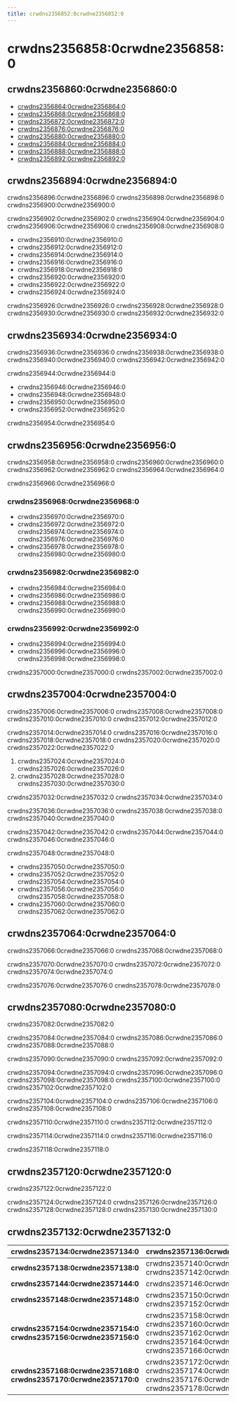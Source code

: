 ```yaml
---
title: crwdns2356852:0crwdne2356852:0
---
```


# crwdns2356858:0crwdne2356858:0

## crwdns2356860:0crwdne2356860:0

* [crwdns2356864:0crwdne2356864:0](crwdns2356862:0crwdne2356862:0)
* [crwdns2356868:0crwdne2356868:0](crwdns2356866:0crwdne2356866:0)
* [crwdns2356872:0crwdne2356872:0](crwdns2356870:0crwdne2356870:0)
* [crwdns2356876:0crwdne2356876:0](crwdns2356874:0crwdne2356874:0)
* [crwdns2356880:0crwdne2356880:0](crwdns2356878:0crwdne2356878:0)
* [crwdns2356884:0crwdne2356884:0](crwdns2356882:0crwdne2356882:0)
* [crwdns2356888:0crwdne2356888:0](crwdns2356886:0crwdne2356886:0)
* [crwdns2356892:0crwdne2356892:0](crwdns2356890:0crwdne2356890:0)

<a id="overview"></a>

## crwdns2356894:0crwdne2356894:0
crwdns2356896:0crwdne2356896:0 crwdns2356898:0crwdne2356898:0  crwdns2356900:0crwdne2356900:0

crwdns2356902:0crwdne2356902:0  crwdns2356904:0crwdne2356904:0  crwdns2356906:0crwdne2356906:0 crwdns2356908:0crwdne2356908:0

* crwdns2356910:0crwdne2356910:0
* crwdns2356912:0crwdne2356912:0
* crwdns2356914:0crwdne2356914:0
* crwdns2356916:0crwdne2356916:0
* crwdns2356918:0crwdne2356918:0
* crwdns2356920:0crwdne2356920:0
* crwdns2356922:0crwdne2356922:0
* crwdns2356924:0crwdne2356924:0

crwdns2356926:0crwdne2356926:0  crwdns2356928:0crwdne2356928:0  crwdns2356930:0crwdne2356930:0  crwdns2356932:0crwdne2356932:0

<a id="newcourses"></a>

## crwdns2356934:0crwdne2356934:0
crwdns2356936:0crwdne2356936:0  crwdns2356938:0crwdne2356938:0 crwdns2356940:0crwdne2356940:0 crwdns2356942:0crwdne2356942:0

crwdns2356944:0crwdne2356944:0

* crwdns2356946:0crwdne2356946:0
* crwdns2356948:0crwdne2356948:0
* crwdns2356950:0crwdne2356950:0
* crwdns2356952:0crwdne2356952:0

crwdns2356954:0crwdne2356954:0

<a id="circletime"></a>

## crwdns2356956:0crwdne2356956:0
crwdns2356958:0crwdne2356958:0  crwdns2356960:0crwdne2356960:0 crwdns2356962:0crwdne2356962:0  crwdns2356964:0crwdne2356964:0

crwdns2356966:0crwdne2356966:0

### crwdns2356968:0crwdne2356968:0
  - crwdns2356970:0crwdne2356970:0
  - crwdns2356972:0crwdne2356972:0 crwdns2356974:0crwdne2356974:0 crwdns2356976:0crwdne2356976:0
  - crwdns2356978:0crwdne2356978:0  crwdns2356980:0crwdne2356980:0

### crwdns2356982:0crwdne2356982:0
  - crwdns2356984:0crwdne2356984:0
  - crwdns2356986:0crwdne2356986:0
  - crwdns2356988:0crwdne2356988:0 crwdns2356990:0crwdne2356990:0

### crwdns2356992:0crwdne2356992:0
  - crwdns2356994:0crwdne2356994:0
  - crwdns2356996:0crwdne2356996:0  crwdns2356998:0crwdne2356998:0

crwdns2357000:0crwdne2357000:0 crwdns2357002:0crwdne2357002:0

<a id="scaffolding"></a>

## crwdns2357004:0crwdne2357004:0
crwdns2357006:0crwdne2357006:0  crwdns2357008:0crwdne2357008:0  crwdns2357010:0crwdne2357010:0  crwdns2357012:0crwdne2357012:0

crwdns2357014:0crwdne2357014:0  crwdns2357016:0crwdne2357016:0  crwdns2357018:0crwdne2357018:0  crwdns2357020:0crwdne2357020:0 crwdns2357022:0crwdne2357022:0

1. crwdns2357024:0crwdne2357024:0  crwdns2357026:0crwdne2357026:0
2. crwdns2357028:0crwdne2357028:0 crwdns2357030:0crwdne2357030:0

crwdns2357032:0crwdne2357032:0  crwdns2357034:0crwdne2357034:0

crwdns2357036:0crwdne2357036:0 crwdns2357038:0crwdne2357038:0  crwdns2357040:0crwdne2357040:0

crwdns2357042:0crwdne2357042:0  crwdns2357044:0crwdne2357044:0  crwdns2357046:0crwdne2357046:0

crwdns2357048:0crwdne2357048:0

* crwdns2357050:0crwdne2357050:0
* crwdns2357052:0crwdne2357052:0  crwdns2357054:0crwdne2357054:0
* crwdns2357056:0crwdne2357056:0  crwdns2357058:0crwdne2357058:0
* crwdns2357060:0crwdne2357060:0  crwdns2357062:0crwdne2357062:0

<a id="unplugged"></a>

## crwdns2357064:0crwdne2357064:0
crwdns2357066:0crwdne2357066:0  crwdns2357068:0crwdne2357068:0

crwdns2357070:0crwdne2357070:0  crwdns2357072:0crwdne2357072:0  crwdns2357074:0crwdne2357074:0

crwdns2357076:0crwdne2357076:0  crwdns2357078:0crwdne2357078:0

<a id="endofcourse"></a>

## crwdns2357080:0crwdne2357080:0
crwdns2357082:0crwdne2357082:0

crwdns2357084:0crwdne2357084:0  crwdns2357086:0crwdne2357086:0  crwdns2357088:0crwdne2357088:0

crwdns2357090:0crwdne2357090:0  crwdns2357092:0crwdne2357092:0

crwdns2357094:0crwdne2357094:0  crwdns2357096:0crwdne2357096:0  crwdns2357098:0crwdne2357098:0  crwdns2357100:0crwdne2357100:0  crwdns2357102:0crwdne2357102:0

crwdns2357104:0crwdne2357104:0  crwdns2357106:0crwdne2357106:0  crwdns2357108:0crwdne2357108:0

crwdns2357110:0crwdne2357110:0  crwdns2357112:0crwdne2357112:0

crwdns2357114:0crwdne2357114:0  crwdns2357116:0crwdne2357116:0

crwdns2357118:0crwdne2357118:0

<a id="conclusion"></a>

## crwdns2357120:0crwdne2357120:0
crwdns2357122:0crwdne2357122:0

crwdns2357124:0crwdne2357124:0  crwdns2357126:0crwdne2357126:0  crwdns2357128:0crwdne2357128:0  crwdns2357130:0crwdne2357130:0

<a id="faq"></a>

## crwdns2357132:0crwdne2357132:0

| crwdns2357134:0crwdne2357134:0                                     | crwdns2357136:0crwdne2357136:0                                                                                                                                 |
| ------------------------------------------------------------------ | -------------------------------------------------------------------------------------------------------------------------------------------------------------- |
| **crwdns2357138:0crwdne2357138:0**                                 | crwdns2357140:0crwdne2357140:0 crwdns2357142:0crwdne2357142:0                                                                                                  |
| **crwdns2357144:0crwdne2357144:0**                                 | crwdns2357146:0crwdne2357146:0                                                                                                                                 |
| **crwdns2357148:0crwdne2357148:0**                                 | crwdns2357150:0crwdne2357150:0 crwdns2357152:0crwdne2357152:0                                                                                                  |
| **crwdns2357154:0crwdne2357154:0  crwdns2357156:0crwdne2357156:0** | crwdns2357158:0crwdne2357158:0  crwdns2357160:0crwdne2357160:0  crwdns2357162:0crwdne2357162:0  crwdns2357164:0crwdne2357164:0  crwdns2357166:0crwdne2357166:0 |
| **crwdns2357168:0crwdne2357168:0  crwdns2357170:0crwdne2357170:0** | crwdns2357172:0crwdne2357172:0 crwdns2357174:0crwdne2357174:0  crwdns2357176:0crwdne2357176:0  crwdns2357178:0crwdne2357178:0                                  |

